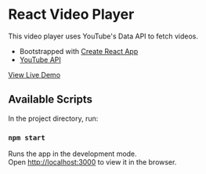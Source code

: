 # React Video Player

This video player uses YouTube's Data API to fetch videos.

-   Bootstrapped with [Create React App](https://github.com/facebook/create-react-app)
-   [YouTube API](https://developers.google.com/youtube/v3)

[View Live Demo](https://www.villamar.io/react-video-player)

## Available Scripts

In the project directory, run:

### `npm start`

Runs the app in the development mode.<br>
Open [http://localhost:3000](http://localhost:3000) to view it in the browser.
